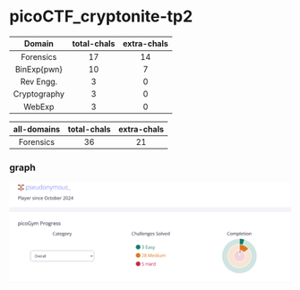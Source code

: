 # picoCTF_cryptonite-tp2

| Domain | total-chals |extra-chals |
| :---:         |     :---:      |          :---: |
| Forensics   | 17     | 14    |
| BinExp{pwn}     | 10       | 7      |
| Rev Engg.   | 3     | 0    |
| Cryptography     | 3       | 0      |
| WebExp   | 3     | 0    |

| all-domains | total-chals |extra-chals |
| :---:         |     :---:      |          :---: |
| Forensics   | 36     | 21    |


### graph

![alt text](graph.png)